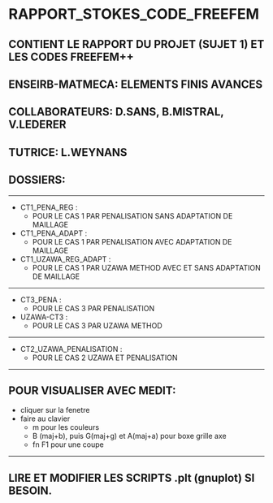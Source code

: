 # RAPPORT_STOKES_CODE_FREEFEM
## CONTIENT LE RAPPORT DU PROJET (SUJET 1) ET LES CODES FREEFEM++
## ENSEIRB-MATMECA: ELEMENTS FINIS AVANCES
## COLLABORATEURS: D.SANS, B.MISTRAL, V.LEDERER
## TUTRICE: L.WEYNANS

## DOSSIERS:
****************************************************************************************
- CT1_PENA_REG :
    + POUR LE CAS 1 PAR PENALISATION SANS ADAPTATION DE MAILLAGE
- CT1_PENA_ADAPT :
    + POUR LE CAS 1 PAR PENALISATION AVEC ADAPTATION DE MAILLAGE
- CT1_UZAWA_REG_ADAPT :
    + POUR LE CAS 1 PAR UZAWA METHOD AVEC ET SANS ADAPTATION DE MAILLAGE
****************************************************************************************
- CT3_PENA :
    + POUR LE CAS 3 PAR PENALISATION
- UZAWA-CT3 :
    + POUR LE CAS 3 PAR UZAWA METHOD
****************************************************************************************
- CT2_UZAWA_PENALISATION :
    + POUR LE CAS 2 UZAWA ET PENALISATION
****************************************************************************************
## POUR VISUALISER AVEC MEDIT:
  - cliquer sur la fenetre
  - faire au clavier
      + m pour les couleurs
      + B (maj+b), puis G(maj+g) et A(maj+a) pour boxe grille  axe
      + fn F1 pour une coupe
*****************************************************************************************
## LIRE ET MODIFIER LES SCRIPTS .plt (gnuplot) SI BESOIN.

